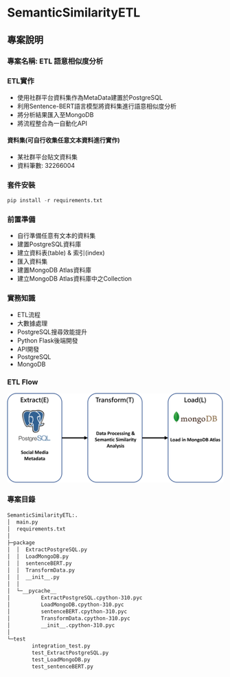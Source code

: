 # SemanticSimilarityETL
## 專案說明
### 專案名稱: ETL 語意相似度分析
### ETL實作
* 使用社群平台資料集作為MetaData建置於PostgreSQL
* 利用Sentence-BERT語言模型將資料集進行語意相似度分析
* 將分析結果匯入至MongoDB
* 將流程整合為一自動化API
#### 資料集(可自行收集任意文本資料進行實作)
* 某社群平台貼文資料集
* 資料筆數: 32266004

### 套件安裝
```python
pip install -r requirements.txt
```
### 前置準備
* 自行準備任意有文本的資料集
* 建置PostgreSQL資料庫
* 建立資料表(table) & 索引(index)
* 匯入資料集
* 建置MongoDB Atlas資料庫
* 建立MongoDB Atlas資料庫中之Collection

### 實務知識
* ETL流程
* 大數據處理
* PostgreSQL搜尋效能提升
* Python Flask後端開發
* API開發
* PostgreSQL
* MongoDB

### ETL Flow
![ETLflow](https://github.com/jerry7776112/SemanticSimilarityETL/blob/main/etlflow/etlFlow.png "ETLflow")

### 專案目錄
```
SemanticSimilarityETL:.
│  main.py
│  requirements.txt
│  
├─package
│  │  ExtractPostgreSQL.py
│  │  LoadMongoDB.py
│  │  sentenceBERT.py
│  │  TransformData.py
│  │  __init__.py
│  │  
│  └─__pycache__
│          ExtractPostgreSQL.cpython-310.pyc
│          LoadMongoDB.cpython-310.pyc
│          sentenceBERT.cpython-310.pyc
│          TransformData.cpython-310.pyc
│          __init__.cpython-310.pyc
│          
└─test
        integration_test.py
        test_ExtractPostgreSQL.py
        test_LoadMongoDB.py
        test_sentenceBERT.py
```
